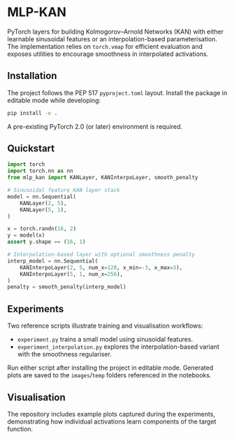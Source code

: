 # MLP-KAN

PyTorch layers for building Kolmogorov–Arnold Networks (KAN) with either learnable sinusoidal features or an interpolation-based parameterisation. The implementation relies on `torch.vmap` for efficient evaluation and exposes utilities to encourage smoothness in interpolated activations.

## Installation

The project follows the PEP 517 `pyproject.toml` layout. Install the package in editable mode while developing:

```bash
pip install -e .
```

A pre-existing PyTorch 2.0 (or later) environment is required.

## Quickstart

```python
import torch
import torch.nn as nn
from mlp_kan import KANLayer, KANInterpoLayer, smooth_penalty

# Sinusoidal feature KAN layer stack
model = nn.Sequential(
    KANLayer(2, 5),
    KANLayer(5, 1),
)

x = torch.randn(16, 2)
y = model(x)
assert y.shape == (16, 1)

# Interpolation-based layer with optional smoothness penalty
interp_model = nn.Sequential(
    KANInterpoLayer(2, 5, num_x=128, x_min=-3, x_max=3),
    KANInterpoLayer(5, 1, num_x=256),
)
penalty = smooth_penalty(interp_model)
```

## Experiments

Two reference scripts illustrate training and visualisation workflows:

- `experiment.py` trains a small model using sinusoidal features.
- `experiment_interpolation.py` explores the interpolation-based variant with the smoothness regulariser.

Run either script after installing the project in editable mode. Generated plots are saved to the `images`/`temp` folders referenced in the notebooks.

## Visualisation

The repository includes example plots captured during the experiments, demonstrating how individual activations learn components of the target function.
